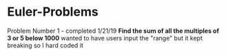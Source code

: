 # Euler-Problems

Problem Number 1 - completed 1/21/19 
  **Find the sum of all the multiples of 3 or 5 below 1000** wanted to have users input the "range" but it kept breaking so I hard coded it
